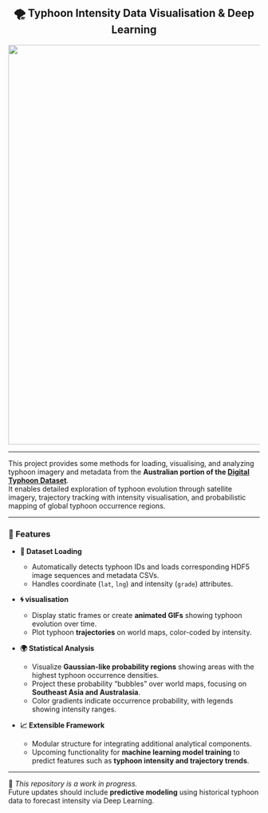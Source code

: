 <div align="center">

## 🌪️ Typhoon Intensity Data Visualisation & Deep Learning

<img src="https://github.com/user-attachments/assets/e531c3b2-3432-4b8a-9e28-c07baa8dccbf" width="800">

</div>

---

This project provides some methods for loading, visualising, and analyzing typhoon imagery and metadata from the **Australian portion of the [Digital Typhoon Dataset](https://agora.ex.nii.ac.jp/digital-typhoon/dataset/)**.  
It enables detailed exploration of typhoon evolution through satellite imagery, trajectory tracking with intensity visualisation, and probabilistic mapping of global typhoon occurrence regions.

---

### 🚀 Features

- **📂 Dataset Loading**
  - Automatically detects typhoon IDs and loads corresponding HDF5 image sequences and metadata CSVs.
  - Handles coordinate (`lat`, `lng`) and intensity (`grade`) attributes.

- **🌀 visualisation**
  - Display static frames or create **animated GIFs** showing typhoon evolution over time.
  - Plot typhoon **trajectories** on world maps, color-coded by intensity.

- **🌍 Statistical Analysis**
  - Visualize **Gaussian-like probability regions** showing areas with the highest typhoon occurrence densities.
  - Project these probability “bubbles” over world maps, focusing on **Southeast Asia and Australasia**.
  - Color gradients indicate occurrence probability, with legends showing intensity ranges.

- **📈 Extensible Framework**
  - Modular structure for integrating additional analytical components.
  - Upcoming functionality for **machine learning model training** to predict features such as **typhoon intensity and trajectory trends**.

---

🧪 *This repository is a work in progress.*  
Future updates should include **predictive modeling** using historical typhoon data to forecast intensity via Deep Learning.
